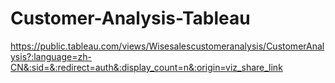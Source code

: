 # Customer-Analysis-Tableau
https://public.tableau.com/views/Wisesalescustomeranalysis/CustomerAnalysis?:language=zh-CN&:sid=&:redirect=auth&:display_count=n&:origin=viz_share_link

